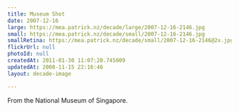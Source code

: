 ```yaml
---
title: Museum Shot
date: 2007-12-16
large: https://mea.patrick.nz/decade/large/2007-12-16-2146.jpg
small: https://mea.patrick.nz/decade/small/2007-12-16-2146.jpg
smallRetina: https://mea.patrick.nz/decade/small/2007-12-16-2146@2x.jpg
flickrUrl: null
photoId: null
createdAt: 2011-01-30 11:07:20.745009
updatedAt: 2008-11-15 22:16:46
layout: decade-image

---
```

From the National Museum of Singapore.
